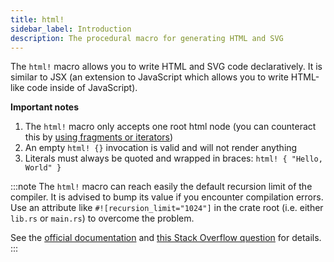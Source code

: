 ```yaml
---
title: html!
sidebar_label: Introduction
description: The procedural macro for generating HTML and SVG
---
```


The `html!` macro allows you to write HTML and SVG code declaratively. It is similar to JSX 
\(an extension to JavaScript which allows you to write HTML-like code inside of JavaScript\).

**Important notes**

1. The `html!` macro only accepts one root html node \(you can counteract this by 
[using fragments or iterators](html/lists.md)\)
2. An empty `html! {}` invocation is valid and will not render anything
3. Literals must always be quoted and wrapped in braces: `html! { "Hello, World" }`

:::note
The `html!` macro can reach easily the default recursion limit of the compiler. It is advised to 
bump its value if you encounter compilation errors. Use an attribute like 
`#![recursion_limit="1024"]` in the crate root \(i.e. either `lib.rs` or `main.rs`\) to overcome the 
problem. 

See the [official documentation](https://doc.rust-lang.org/reference/attributes/limits.html#the-recursion_limit-attribute) and [this Stack Overflow question](https://stackoverflow.com/questions/27454761/what-is-a-crate-attribute-and-where-do-i-add-it) for details.
:::